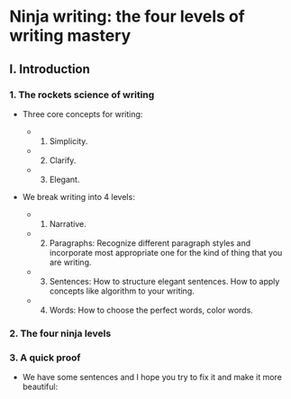 # Ninja writing: the four levels of writing mastery

## I. Introduction

### 1. The rockets science of writing

- Three core concepts for writing:
  - 1. Simplicity.
  - 2. Clarify.
  - 3. Elegant.

- We break writing into 4 levels:
  - 1. Narrative.
  - 2. Paragraphs: Recognize different paragraph styles and incorporate most appropriate one for the kind of thing that you are writing.
  - 3. Sentences: How to structure elegant sentences. How to apply concepts like algorithm to your writing.
  - 4. Words: How to choose the perfect words, color words.

### 2. The four ninja levels

### 3. A quick proof

- We have some sentences and I hope you try to fix it and make it more beautiful:
